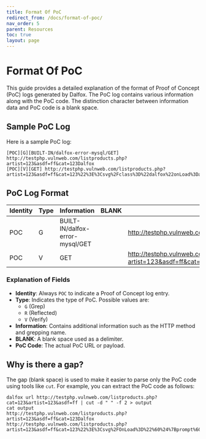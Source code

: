 ```yaml
---
title: Format Of PoC
redirect_from: /docs/format-of-poc/
nav_order: 5
parent: Resources
toc: true
layout: page
---
```


# Format Of PoC

This guide provides a detailed explanation of the format of Proof of Concept (PoC) logs generated by Dalfox. The PoC log contains various information along with the PoC code. The distinction character between information data and PoC code is a blank space.

## Sample PoC Log

Here is a sample PoC log:

```
[POC][G][BUILT-IN/dalfox-error-mysql/GET] http://testphp.vulnweb.com/listproducts.php?artist=123&asdf=ff&cat=123Dalfox
[POC][V][GET] http://testphp.vulnweb.com/listproducts.php?artist=123&asdf=ff&cat=123%22%3E%3Csvg%2Fclass%3D%22dalfox%22onLoad%3Dalert%2845%29%3E
```

## PoC Log Format

| Identity | Type | Information                     | BLANK | PoC Code                                                     |
| -------- | ---- | ------------------------------- | ----- | ------------------------------------------------------------ |
| POC      | G    | BUILT-IN/dalfox-error-mysql/GET |       | http://testphp.vulnweb.com/listproducts.php?artist=123&asdf=ff&cat=123Dalfox |
| POC      | V    | GET                             |       | http://testphp.vulnweb.com/listproducts.php?artist=123&asdf=ff&cat=123%22%3E%3Csvg%2Fclass%3D%22dalfox%22onLoad%3Dalert%2845%29%3E |

### Explanation of Fields

- **Identity**: Always `POC` to indicate a Proof of Concept log entry.
- **Type**: Indicates the type of PoC. Possible values are:
  - `G` (Grep)
  - `R` (Reflected)
  - `V` (Verify)
- **Information**: Contains additional information such as the HTTP method and grepping name.
- **BLANK**: A blank space used as a delimiter.
- **PoC Code**: The actual PoC URL or payload.

## Why is there a gap?

The gap (blank space) is used to make it easier to parse only the PoC code using tools like `cut`. For example, you can extract the PoC code as follows:

```shell
dalfox url http://testphp.vulnweb.com/listproducts.php?cat=123&artist=123&asdf=ff | cut -d " " -f 2 > output
cat output
http://testphp.vulnweb.com/listproducts.php?artist=123&asdf=ff&cat=123Dalfox
http://testphp.vulnweb.com/listproducts.php?artist=123&asdf=ff&cat=123%22%3E%3Csvg%2FOnLoad%3D%22%60%24%7Bprompt%60%60%7D%60%22+class%3Ddalfox%3E
```
